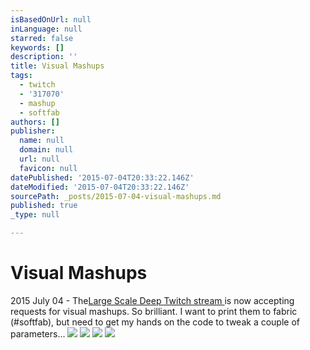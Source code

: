 ```yaml
---
isBasedOnUrl: null
inLanguage: null
starred: false
keywords: []
description: ''
title: Visual Mashups
tags:
  - twitch
  - '317070'
  - mashup
  - softfab
authors: []
publisher:
  name: null
  domain: null
  url: null
  favicon: null
datePublished: '2015-07-04T20:33:22.146Z'
dateModified: '2015-07-04T20:33:22.146Z'
sourcePath: _posts/2015-07-04-visual-mashups.md
published: true
_type: null

---
```

# Visual Mashups

2015 July 04 - The[Large Scale Deep Twitch stream ][0]is now accepting requests for visual mashups. So brilliant. I want to print them to fabric (\#softfab), but need to get my hands on the code to tweak a couple of parameters...
![](https://the-grid-user-content.s3-us-west-2.amazonaws.com/2f3da57b-8fec-4a74-aede-9483fcec800a.png)
![](https://the-grid-user-content.s3-us-west-2.amazonaws.com/b6db516d-2987-4293-8a16-401564e848fc.png)
![](https://the-grid-user-content.s3-us-west-2.amazonaws.com/8ab5dbc6-f41f-4f55-acc8-5f9a761abdff.png)
![](https://the-grid-user-content.s3-us-west-2.amazonaws.com/8cdf3273-0767-41fd-9cbc-59e3033731af.png)

[0]: http://www.twitch.tv/317070